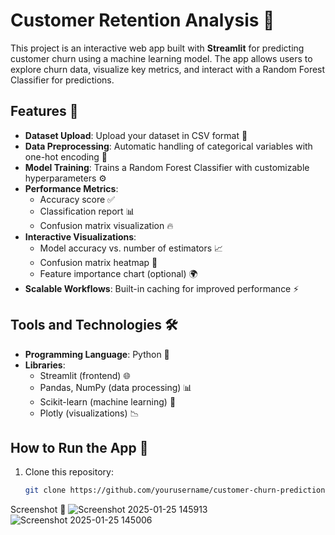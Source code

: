 # Customer Retention Analysis 🚀

This project is an interactive web app built with **Streamlit** for predicting customer churn using a machine learning model. The app allows users to explore churn data, visualize key metrics, and interact with a Random Forest Classifier for predictions.

## Features 🌟
- **Dataset Upload**: Upload your dataset in CSV format 📂
- **Data Preprocessing**: Automatic handling of categorical variables with one-hot encoding 🔄
- **Model Training**: Trains a Random Forest Classifier with customizable hyperparameters ⚙️
- **Performance Metrics**: 
  - Accuracy score ✅
  - Classification report 📊
  - Confusion matrix visualization 🔥
- **Interactive Visualizations**: 
  - Model accuracy vs. number of estimators 📈
  - Confusion matrix heatmap 🧠
  - Feature importance chart (optional) 🌍
- **Scalable Workflows**: Built-in caching for improved performance ⚡

## Tools and Technologies 🛠️
- **Programming Language**: Python 🐍
- **Libraries**:
  - Streamlit (frontend) 🌐
  - Pandas, NumPy (data processing) 📊
  - Scikit-learn (machine learning) 🤖
  - Plotly (visualizations) 📉

## How to Run the App 🚀
1. Clone this repository:
   ```bash
   git clone https://github.com/yourusername/customer-churn-prediction.git
Screenshot 📸
![Screenshot 2025-01-25 145913](https://github.com/user-attachments/assets/de7a1be2-0d1e-4bc0-b56c-c8a82b3a3ae8)
![Screenshot 2025-01-25 145006](https://github.com/user-attachments/assets/24e3238a-e60b-4fce-95ac-5a5456c306b7)


